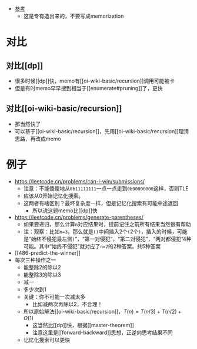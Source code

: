 - [参考](https://en.wikipedia.org/wiki/Memoization)
  - 这是专有造出来的，不要写成memorization
# 对比
## 对比[[dp]]
- 很多时候[[dp]]快，memo有[[oi-wiki-basic/recursion]]调用可能被卡
- 但是有时memo早早搜到相当于[[enumerate#pruning]]了，更快
## 对比[[oi-wiki-basic/recursion]]
- 那当然快了
- 可以基于[[oi-wiki-basic/recursion]]，先用[[oi-wiki-basic/recursion]]理清思路，再改成memo
# 例子
- https://leetcode.cn/problems/can-i-win/submissions/
  - 注意：不能傻傻地从`0b11111111`一点一点走到`0b00000000`这样，否则TLE
  - 应该从0开始记忆化搜索。
  - 这两者有啥区别？最坏复杂度一样，但是记忆化搜索有可能中途返回
    - 所以说这题memo比[[dp]]快
- https://leetcode.cn/problems/generate-parentheses/
  - 如果要递归，那么计算`n`对应结果时，提前记住之前所有结果当然很有帮助
  - 注：观察：比如`n=3`，那么就是`()`中间插入2个`(`2个`)`，插入的时候，可能是“始终不侵犯最左侧`(`”，“第一对侵犯”，“第二对侵犯”，“两对都侵犯”4种可能。其中“始终不侵犯”就对应了`n=2`的2种答案。共5种答案
- [[486-predict-the-winner]]
- 每次三种操作之一
  - 能整除2的除以2
  - 能整除3的除以3
  - 减一
  - 多少次到1
  - 关键：你不可能一次减太多
    - 比如减两次再除以2，不合理！
  - 所以原始解法[[oi-wiki-basic/recursion]]，$T(n)=T(n/3)+T(n/2)+O(1)$
    - 这当然比[[dp]]快，根据[[master-theorem]]
    - 注意这里是[[forward-backward]]思想，正逆向思考结果不同
  - 记忆化搜索可以更快